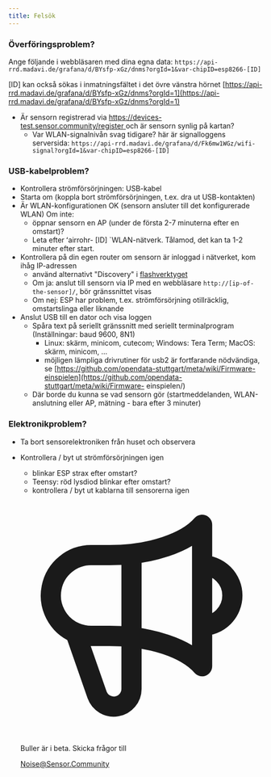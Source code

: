 ```yaml
---
title: Felsök
---
```


### Överföringsproblem?
Ange följande i webbläsaren med dina egna data:
`https://api-rrd.madavi.de/grafana/d/BYsfp-xGz/dnms?orgId=1&var-chipID=esp8266-[ID]`

[ID] kan också sökas i inmatningsfältet i det övre vänstra hörnet [https://api-rrd.madavi.de/grafana/d/BYsfp-xGz/dnms?orgId=1](https://api-rrd.madavi.de/grafana/d/BYsfp-xGz/dnms?orgId=1)

* Är sensorn registrerad via [https://devices-test.sensor.community/register ](https://devices-test.sensor.community/register) och är sensorn synlig på kartan?
    * Var WLAN-signalnivån svag tidigare?
        här är signalloggens serversida: `https://api-rrd.madavi.de/grafana/d/Fk6mw1WGz/wifi-signal?orgId=1&var-chipID=esp8266-[ID]`

### USB-kabelproblem?
* Kontrollera strömförsörjningen: USB-kabel
* Starta om (koppla bort strömförsörjningen, t.ex. dra ut USB-kontakten)
* Är WLAN-konfigurationen OK (sensorn ansluter till det konfigurerade WLAN) Om inte:
    * öppnar sensorn en AP (under de första 2-7 minuterna efter en omstart)?
    * Leta efter ʻairrohr- [ID] `WLAN-nätverk. Tålamod, det kan ta 1-2 minuter efter start.
* Kontrollera på din egen router om sensorn är inloggad i nätverket, kom ihåg IP-adressen
    * använd alternativt "Discovery" i [flashverktyget](https://github.com/opendata-stuttgart/airrohr-firmware-flasher//)
    * Om ja: anslut till sensorn via IP med en webbläsare `http://[ip-of-the-sensor]/`, bör gränssnittet visas
    * Om nej: ESP har problem, t.ex. strömförsörjning otillräcklig, omstartslinga eller liknande
* Anslut USB till en dator och visa loggen
    * Spåra text på seriellt gränssnitt med seriellt terminalprogram (Inställningar: baud 9600, 8N1)
        * Linux: skärm, minicom, cutecom; Windows: Tera Term; MacOS: skärm, minicom, ...
        * möjligen lämpliga drivrutiner för usb2 är fortfarande nödvändiga, se [https://github.com/opendata-stuttgart/meta/wiki/Firmware-einspielen](https://github.com/opendata-stuttgart/meta/wiki/Firmware- einspielen/)
    * Där borde du kunna se vad sensorn gör (startmeddelanden, WLAN-anslutning eller AP, mätning - bara efter 3 minuter)

### Elektronikproblem?
* Ta bort sensorelektroniken från huset och observera
* Kontrollera / byt ut strömförsörjningen igen
    * blinkar ESP strax efter omstart?
    * Teensy: röd lysdiod blinkar efter omstart?
    * kontrollera / byt ut kablarna till sensorerna igen


  <div class="max-w-screen-xl mx-auto pt-5">
      <div class="p-2 rounded-lg bg-indigo-100 shadow-lg sm:p-3">
      <div class="flex items-center">
            <span class="p-2 rounded-lg bg-indigo-500">
              <svg class="h-8 w-8 text-white" fill="none" viewBox="0 0 24 24" stroke="currentColor">
                <path stroke-linecap="round" stroke-linejoin="round" stroke-width="2" d="M11 5.882V19.24a1.76 1.76 0 01-3.417.592l-2.147-6.15M18 13a3 3 0 100-6M5.436 13.683A4.001 4.001 0 017 6h1.832c4.1 0 7.625-1.234 9.168-3v14c-1.543-1.766-5.067-3-9.168-3H7a3.988 3.988 0 01-1.564-.317z" />
              </svg>
            </span>
        <div class="flex flex-wrap">
          <div class="flex-wrap flex">
            <p class="pt-1 text-indigo-700 font-medium">
                 Buller är i beta. Skicka frågor till </p>
          <a href="mailto:Noise@Sensor.Community" class="ml-1 font-medium underline text-white hover:text-yellow-600">
                  Noise@Sensor.Community</a>
          </div>
           </div>
      </div>
    </div>
  </div>
